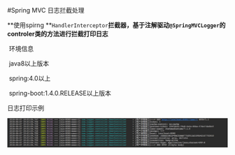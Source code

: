 #Spring MVC 日志拦截处理

**使用spirng **`HandlerInterceptor`**拦截器，基于注解驱动`@SpringMVCLogger`的controler类的方法进行拦截打印日志**

​	环境信息

​		java8以上版本

​		spring:4.0以上

​		spring-boot:1.4.0.RELEASE以上版本

日志打印示例

![示例](img/652C444D-344A-4A06-A6D3-234ABD686272.png)





